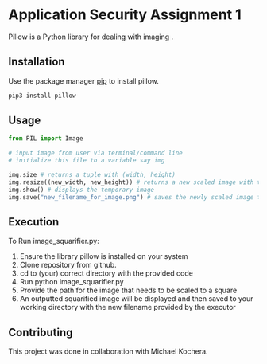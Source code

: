 # Application Security Assignment 1

Pillow is a Python library for dealing with imaging .

## Installation

Use the package manager [pip](https://pip.pypa.io/en/stable/) to install pillow.

```bash
pip3 install pillow
```

## Usage

```python
from PIL import Image

# input image from user via terminal/command line 
# initialize this file to a variable say img

img.size # returns a tuple with (width, height)
img.resize((new_width, new_height)) # returns a new scaled image with the new dimensions that are passed as arguments
img.show() # displays the temporary image 
img.save("new_filename_for_image.png") # saves the newly scaled image to the working directory with the new filename with extension .png
```
## Execution

To Run image_squarifier.py:

1. Ensure the library pillow is installed on your system
2. Clone repository from github.
3. cd to (your) correct directory with the provided code
4. Run python image_squarifier.py
5. Provide the path for the image that needs to be scaled to a square
6. An outputted squarified image will be displayed and then saved to your working directory with the new filename provided by the executor

## Contributing
This project was done in collaboration with Michael Kochera.
